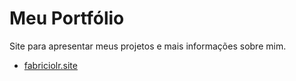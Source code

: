 # Meu Portfólio

Site para apresentar meus projetos e mais informações sobre mim.

- [fabriciolr.site](https://www.fabriciolr.site)